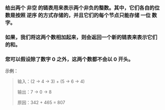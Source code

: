 ### 给出两个 非空 的链表用来表示两个非负的整数。其中，它们各自的位数是按照 逆序 的方式存储的，并且它们的每个节点只能存储 一位 数字。
### 如果，我们将这两个数相加起来，则会返回一个新的链表来表示它们的和。
### 您可以假设除了数字 0 之外，这两个数都不会以 0 开头。

示例：

> 输入：(2 -> 4 -> 3) + (5 -> 6 -> 4)
> 
> 输出：7 -> 0 -> 8
>
> 原因：342 + 465 = 807
